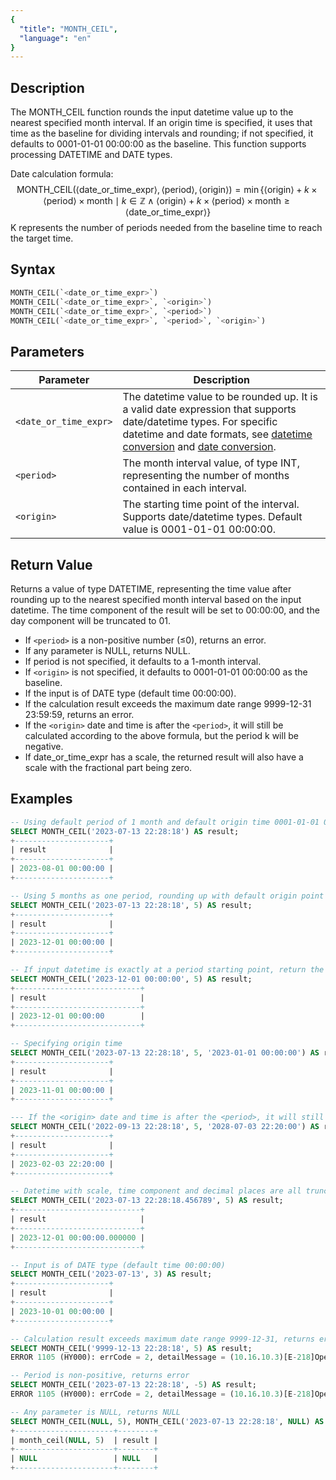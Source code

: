 ```yaml
---
{
  "title": "MONTH_CEIL",
  "language": "en"
}
---
```


## Description

The MONTH_CEIL function rounds the input datetime value up to the nearest specified month interval. If an origin time is specified, it uses that time as the baseline for dividing intervals and rounding; if not specified, it defaults to 0001-01-01 00:00:00 as the baseline. This function supports processing DATETIME and DATE types.

Date calculation formula:
$$
\text{MONTH\_CEIL}(\langle\text{date\_or\_time\_expr}\rangle, \langle\text{period}\rangle, \langle\text{origin}\rangle) = \min\{\langle\text{origin}\rangle + k \times \langle\text{period}\rangle \times \text{month} \mid k \in \mathbb{Z} \land \langle\text{origin}\rangle + k \times \langle\text{period}\rangle \times \text{month} \geq \langle\text{date\_or\_time\_expr}\rangle\}
$$
K represents the number of periods needed from the baseline time to reach the target time.

## Syntax

```sql
MONTH_CEIL(`<date_or_time_expr>`)
MONTH_CEIL(`<date_or_time_expr>`, `<origin>`)
MONTH_CEIL(`<date_or_time_expr>`, `<period>`)
MONTH_CEIL(`<date_or_time_expr>`, `<period>`, `<origin>`)
```

## Parameters

| Parameter | Description |
| --------- | ----------- |
| `<date_or_time_expr>` | The datetime value to be rounded up. It is a valid date expression that supports date/datetime types. For specific datetime and date formats, see [datetime conversion](../../../../../docs/sql-manual/basic-element/sql-data-types/conversion/datetime-conversion) and [date conversion](../../../../../docs/sql-manual/basic-element/sql-data-types/conversion/date-conversion). |
| `<period>` | The month interval value, of type INT, representing the number of months contained in each interval. |
| `<origin>` | The starting time point of the interval. Supports date/datetime types. Default value is 0001-01-01 00:00:00. |

## Return Value

Returns a value of type DATETIME, representing the time value after rounding up to the nearest specified month interval based on the input datetime. The time component of the result will be set to 00:00:00, and the day component will be truncated to 01.

- If `<period>` is a non-positive number (≤0), returns an error.
- If any parameter is NULL, returns NULL.
- If period is not specified, it defaults to a 1-month interval.
- If `<origin>` is not specified, it defaults to 0001-01-01 00:00:00 as the baseline.
- If the input is of DATE type (default time 00:00:00).
- If the calculation result exceeds the maximum date range 9999-12-31 23:59:59, returns an error.
- If the `<origin>` date and time is after the `<period>`, it will still be calculated according to the above formula, but the period k will be negative.
- If date_or_time_expr has a scale, the returned result will also have a scale with the fractional part being zero.

## Examples

```sql
-- Using default period of 1 month and default origin time 0001-01-01 00:00:00
SELECT MONTH_CEIL('2023-07-13 22:28:18') AS result;
+---------------------+
| result              |
+---------------------+
| 2023-08-01 00:00:00 |
+---------------------+

-- Using 5 months as one period, rounding up with default origin point
SELECT MONTH_CEIL('2023-07-13 22:28:18', 5) AS result;
+---------------------+
| result              |
+---------------------+
| 2023-12-01 00:00:00 |
+---------------------+

-- If input datetime is exactly at a period starting point, return the input datetime
SELECT MONTH_CEIL('2023-12-01 00:00:00', 5) AS result;
+----------------------------+
| result                     |
+----------------------------+
| 2023-12-01 00:00:00        |
+----------------------------+

-- Specifying origin time
SELECT MONTH_CEIL('2023-07-13 22:28:18', 5, '2023-01-01 00:00:00') AS result;
+---------------------+
| result              |
+---------------------+
| 2023-11-01 00:00:00 |
+---------------------+

--- If the <origin> date and time is after the <period>, it will still be calculated according to the above formula, but the period k will be negative
SELECT MONTH_CEIL('2022-09-13 22:28:18', 5, '2028-07-03 22:20:00') AS result;
+---------------------+
| result              |
+---------------------+
| 2023-02-03 22:20:00 |
+---------------------+

-- Datetime with scale, time component and decimal places are all truncated to 0
SELECT MONTH_CEIL('2023-07-13 22:28:18.456789', 5) AS result;
+----------------------------+
| result                     |
+----------------------------+
| 2023-12-01 00:00:00.000000 |
+----------------------------+

-- Input is of DATE type (default time 00:00:00)
SELECT MONTH_CEIL('2023-07-13', 3) AS result;
+---------------------+
| result              |
+---------------------+
| 2023-10-01 00:00:00 |
+---------------------+

-- Calculation result exceeds maximum date range 9999-12-31, returns error
SELECT MONTH_CEIL('9999-12-13 22:28:18', 5) AS result;
ERROR 1105 (HY000): errCode = 2, detailMessage = (10.16.10.3)[E-218]Operation month_ceil of 9999-12-13 22:28:18, 5 out of range

-- Period is non-positive, returns error
SELECT MONTH_CEIL('2023-07-13 22:28:18', -5) AS result;
ERROR 1105 (HY000): errCode = 2, detailMessage = (10.16.10.3)[E-218]Operation month_ceil of 2023-07-13 22:28:18, -5 out of range

-- Any parameter is NULL, returns NULL
SELECT MONTH_CEIL(NULL, 5), MONTH_CEIL('2023-07-13 22:28:18', NULL) AS result;
+----------------------+--------+
| month_ceil(NULL, 5)  | result |
+----------------------+--------+
| NULL                 | NULL   |
+----------------------+--------+
```
